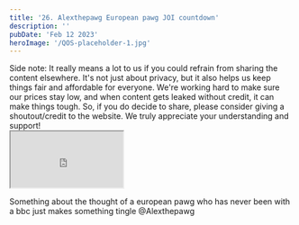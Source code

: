 ```yaml
---
title: '26. Alexthepawg European pawg JOI countdown'
description: ''
pubDate: 'Feb 12 2023'
heroImage: '/QOS-placeholder-1.jpg'
---
```

<div class="video_paragraph_header"> Side note: It really means a lot to us if you could refrain from sharing the content elsewhere. It's not just about privacy, but it also helps us keep things fair and affordable for everyone. We're working hard to make sure our prices stay low, and when content gets leaked without credit, it can make things tough. So, if you do decide to share, please consider giving a shoutout/credit to the website. We truly appreciate your understanding and support!</div>

<iframe src="https://drive.google.com/file/d/1ptpmRD9GrS1IhQrtOW_6sZt0T9L4O-G0/preview" width="200" height="100" allow="autoplay" allowfullscreen="allowfullscreen"></iframe>

Something about the thought of a european pawg who has never been with a bbc just makes something tingle @Alexthepawg
<br>
<br>
<!---<a class="read_more" href="https://drive.google.com/file/d/1ptpmRD9GrS1IhQrtOW_6sZt0T9L4O-G0/view?usp=sharing">Download</a>--->